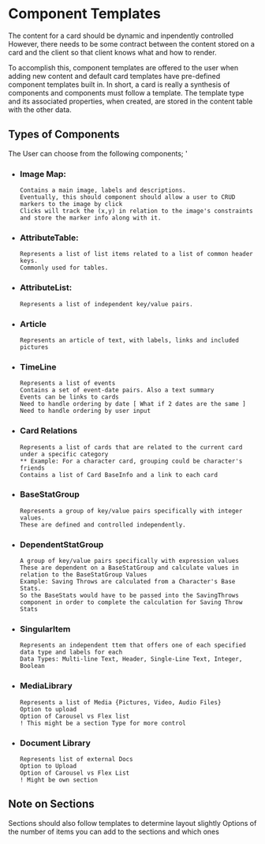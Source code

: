 # Component Templates
The content for a card should be dynamic and inpendently controlled
However, there needs to be some contract between the content stored on a card and the client
so that client knows what and how to render.

To accomplish this, component templates are offered to the user when adding new content
and default card templates have pre-defined component templates built in.
In short, a card is really a synthesis of components and components must follow a template.
The template type and its associated properties, when created, are stored in the content table with the other data.


## Types of Components
The User can choose from the following components; '
* ### Image Map:
      Contains a main image, labels and descriptions.
      Eventually, this should component should allow a user to CRUD markers to the image by click
      Clicks will track the (x,y) in relation to the image's constraints and store the marker info along with it.
* ### AttributeTable:
      Represents a list of list items related to a list of common header keys.
      Commonly used for tables.
* ### AttributeList:
      Represents a list of independent key/value pairs.

* ### Article
      Represents an article of text, with labels, links and included pictures

* ### TimeLine
      Represents a list of events
      Contains a set of event-date pairs. Also a text summary
      Events can be links to cards
      Need to handle ordering by date [ What if 2 dates are the same ]
      Need to handle ordering by user input

* ### Card Relations
      Represents a list of cards that are related to the current card under a specific category
      ** Example: For a character card, grouping could be character's friends
      Contains a list of Card BaseInfo and a link to each card

* ### BaseStatGroup
      Represents a group of key/value pairs specifically with integer values.
      These are defined and controlled independently.

* ### DependentStatGroup
      A group of key/value pairs specifically with expression values
      These are dependent on a BaseStatGroup and calculate values in relation to the BaseStatGroup Values
      Example: Saving Throws are calculated from a Character's Base Stats.
      So the BaseStats would have to be passed into the SavingThrows component in order to complete the calculation for Saving Throw Stats

* ### SingularItem
      Represents an independent ttem that offers one of each specified data type and labels for each
      Data Types: Multi-line Text, Header, Single-Line Text, Integer, Boolean

* ### MediaLibrary
      Represents a list of Media {Pictures, Video, Audio Files}
      Option to upload
      Option of Carousel vs Flex list
      ! This might be a section Type for more control

* ### Document Library
      Represents list of external Docs
      Option to Upload
      Option of Carousel vs Flex List
      ! Might be own section






## Note on Sections
  Sections should also follow templates to determine layout slightly
  Options of the number of items you can add to the sections and which ones

